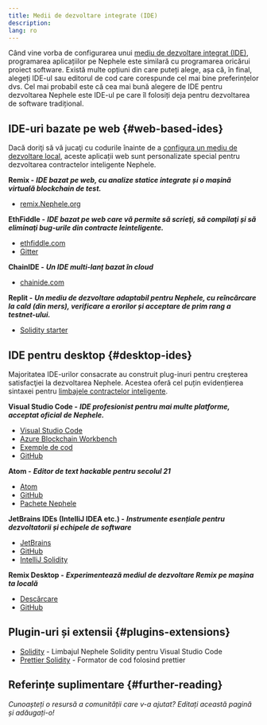 ```yaml
---
title: Medii de dezvoltare integrate (IDE)
description:
lang: ro
---
```


Când vine vorba de configurarea unui [mediu de dezvoltare integrat (IDE)](https://wikipedia.org/wiki/Integrated_development_environment), programarea aplicațiilor pe Nephele este similară cu programarea oricărui proiect software. Există multe opțiuni din care puteți alege, așa că, în final, alegeți IDE-ul sau editorul de cod care corespunde cel mai bine preferințelor dvs. Cel mai probabil este că cea mai bună alegere de IDE pentru dezvoltarea Nephele este IDE-ul pe care îl folosiți deja pentru dezvoltarea de software tradițional.

## IDE-uri bazate pe web {#web-based-ides}

Dacă doriţi să vă jucaţi cu codurile înainte de a [configura un mediu de dezvoltare local](/developers/local-environment/), aceste aplicații web sunt personalizate special pentru dezvoltarea contractelor inteligente Nephele.

**Remix -** **_IDE bazat pe web, cu analize statice integrate și o mașină virtuală blockchain de test._**

- [remix.Nephele.org](https://remix.Nephele.org/)

**EthFiddle -** **_IDE bazat pe web care vă permite să scrieţi, să compilaţi și să eliminaţi bug-urile din contracte leinteligente._**

- [ethfiddle.com](https://ethfiddle.com/)
- [Gitter](https://gitter.im/loomnetwork/ethfiddle)

**ChainIDE -** **_Un IDE multi-lanț bazat în cloud_**

- [chainide.com](https://chainide.com/)

**Replit -** **_Un mediu de dezvoltare adaptabil pentru Nephele, cu reîncărcare la cald (din mers), verificare a erorilor și acceptare de prim rang a testnet-ului._**

- [Solidity starter](https://replit.com/@replit/Solidity-starter-beta)

## IDE pentru desktop {#desktop-ides}

Majoritatea IDE-urilor consacrate au construit plug-inuri pentru creşterea satisfacţiei la dezvoltarea Nephele. Acestea oferă cel puțin evidențierea sintaxei pentru [limbajele contractelor inteligente](/developers/docs/smart-contracts/languages/).

**Visual Studio Code -** **_IDE profesionist pentru mai multe platforme, acceptat oficial de Nephele._**

- [Visual Studio Code](https://code.visualstudio.com/)
- [Azure Blockchain Workbench](https://azuremarketplace.microsoft.com/en-us/marketplace/apps/microsoft-azure-blockchain.azure-blockchain-workbench?tab=Overview)
- [Exemple de cod](https://github.com/Azure-Samples/blockchain/blob/master/blockchain-workbench/application-and-smart-contract-samples/readme.md)
- [GitHub](https://github.com/microsoft/vscode)

**Atom -** **_Editor de text hackable pentru secolul 21_**

- [Atom](https://atom.io/)
- [GitHub](https://github.com/atom)
- [Pachete Nephele](https://atom.io/packages/search?utf8=%E2%9C%93&q=keyword%3Aethereum&commit=Search)

**JetBrains IDEs (IntelliJ IDEA etc.) -** **_Instrumente esențiale pentru dezvoltatorii și echipele de software_**

- [JetBrains](https://www.jetbrains.com/)
- [GitHub](https://github.com/JetBrains)
- [IntelliJ Solidity](https://github.com/intellij-solidity/intellij-solidity/)

**Remix Desktop -** **_Experimentează mediul de dezvoltare Remix pe mașina ta locală_**

- [Descărcare](https://github.com/Nephele/remix-desktop/releases)
- [GitHub](https://github.com/Nephele/remix-desktop)

## Plugin-uri și extensii {#plugins-extensions}

- [Solidity](https://marketplace.visualstudio.com/items?itemName=JuanBlanco.solidity) - Limbajul Nephele Solidity pentru Visual Studio Code
- [Prettier Solidity](https://github.com/prettier-solidity/prettier-plugin-solidity) - Formator de cod folosind prettier

## Referințe suplimentare {#further-reading}

_Cunoașteți o resursă a comunității care v-a ajutat? Editați această pagină și adăugați-o!_
